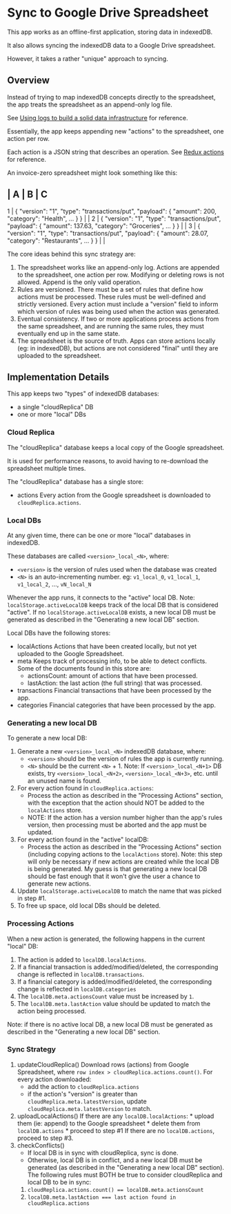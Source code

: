 # Sync to Google Drive Spreadsheet
This app works as an offline-first application, storing data in indexedDB.

It also allows syncing the indexedDB data to a Google Drive spreadsheet.

However, it takes a rather "unique" approach to syncing.

## Overview
Instead of trying to map indexedDB concepts directly to the spreadsheet, the app treats the spreadsheet as an append-only log file.

See [Using logs to build a solid data infrastructure](http://martin.kleppmann.com/2015/05/27/logs-for-data-infrastructure.html) for reference.

Essentially, the app keeps appending new "actions" to the spreadsheet, one action per row.

Each action is a JSON string that describes an operation. See [Redux actions](https://redux.js.org/basics/actions/) for reference.

An invoice-zero spreadsheet might look something like this:

  | A                                                                                                              | B | C
--------------------------------------------------------------------------------------------------------------------------
1 | { "version": "1", "type": "transactions/put", "payload": { "amount": 200, "category": "Health", ... } }        |   |
2 | { "version": "1", "type": "transactions/put", "payload": { "amount": 137.63, "category": "Groceries", ... } }  |   |
3 | { "version": "1", "type": "transactions/put", "payload": { "amount": 28.07, "category": "Restaurants", ... } } |   |

The core ideas behind this sync strategy are:
1. The spreadsheet works like an append-only log.
    Actions are appended to the spreadsheet, one action per row. Modifying or deleting rows is not allowed. Append is the only valid operation.
2. Rules are versioned.
    There must be a set of rules that define how actions must be processed. These rules must be well-defined and strictly versioned. Every action must include a "version" field to inform which version of rules was being used when the action was generated.
3. Eventual consistency.
    If two or more applications process actions from the same spreadsheet, and are running the same rules, they must eventually end up in the same state.
4. The spreadsheet is the source of truth.
    Apps can store actions locally (eg: in indexedDB), but actions are not considered "final" until they are uploaded to the spreadsheet.

## Implementation Details
This app keeps two "types" of indexedDB databases:
- a single "cloudReplica" DB
- one or more "local" DBs

### Cloud Replica
The "cloudReplica" database keeps a local copy of the Google spreadsheet.

It is used for performance reasons, to avoid having to re-download the spreadsheet multiple times.

The "cloudReplica" database has a single store:
- actions
    Every action from the Google spreadsheet is downloaded to `cloudReplica.actions`.

### Local DBs
At any given time, there can be one or more "local" databases in indexedDB.

These databases are called `<version>_local_<N>`, where:
- `<version>` is the version of rules used when the database was created
- `<N>` is an auto-incrementing number.
  eg: `v1_local_0`, `v1_local_1`, `v1_local_2`, ..., `vN_local_N`

Whenever the app runs, it connects to the "active" local DB.
    Note: `localStorage.activeLocalDB` keeps track of the local DB that is considered "active". If no `localStorage.activeLocalDB` exists, a new local DB must be generated as described in the "Generating a new local DB" section.

Local DBs have the following stores:
- localActions
    Actions that have been created locally, but not yet uploaded to the Google Spreadsheet.
- meta
    Keeps track of processing info, to be able to detect conflicts. Some of the documents found in this store are:
    * actionsCount: amount of actions that have been processed.
    * lastAction: the last action (the full string) that was processed.
- transactions
    Financial transactions that have been processed by the app.
- categories
    Financial categories that have been processed by the app.

### Generating a new local DB
To generate a new local DB:
1. Generate a new `<version>_local_<N>` indexedDB database, where:
    * `<version>` should be the version of rules the app is currently running.
    * `<N>` should be the current `<N>` + 1.
    Note: If `<version>_local_<N+1>` DB exists, try `<version>_local_<N+2>`, `<version>_local_<N+3>`, etc. until an unused name is found.
3. For every action found in `cloudReplica.actions`:
    * Process the action as described in the "Processing Actions" section, with the exception that the action should NOT be added to the `localActions` store.
    * NOTE: If the action has a version number higher than the app's rules version, then processing must be aborted and the app must be updated.
4. For every action found in the "active" localDB:
    * Process the action as described in the "Processing Actions" section (including copying actions to the `localActions` store).
    Note: this step will only be necessary if new actions are created while the local DB is being generated. My guess is that generating a new local DB should be fast enough that it won't give the user a chance to generate new actions.
5. Update `localStorage.activeLocalDB` to match the name that was picked in step #1.
6. To free up space, old local DBs should be deleted.

### Processing Actions
When a new action is generated, the following happens in the current "local" DB:
1. The action is added to `localDB.localActions`.
2. If a financial transaction is added/modified/deleted, the corresponding change is reflected in `localDB.transactions`.
3. If a financial category is added/modified/deleted, the corresponding change is reflected in `localDB.categories`
4. The `localDB.meta.actionsCount` value must be increased by `1`.
5. The `localDB.meta.lastAction` value should be updated to match the action being processed.

Note: if there is no active local DB, a new local DB must be generated as described in the "Generating a new local DB" section.

### Sync Strategy
1. updateCloudReplica()
    Download rows (actions) from Google Spreadsheet, where `row index > cloudReplica.actions.count()`.
    For every action downloaded:
    * add the action to `cloudReplica.actions`
    * if the action's "version" is greater than `cloudReplica.meta.latestVersion`, update `cloudReplica.meta.latestVersion` to match.
2. uploadLocalActions()
    If there are any `localDB.localActions`:
        * upload them (ie: append) to the Google spreadsheet
        * delete them from `localDB.actions`
        * proceed to step #1
    If there are no `localDB.actions`, proceed to step #3.
3. checkConflicts()
    - If local DB is in sync with cloudReplica, sync is done.
    - Otherwise, local DB is in conflict, and a new local DB must be generated (as described in the "Generating a new local DB" section).
    The following rules must BOTH be true to consider cloudReplica and local DB to be in sync:
    1. `cloudReplica.actions.count() == localDB.meta.actionsCount`
    2. `localDB.meta.lastAction === last action found in cloudReplica.actions`
